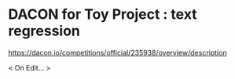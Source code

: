 # DACON for Toy Project : text regression

https://dacon.io/competitions/official/235938/overview/description

< On Edit... >
